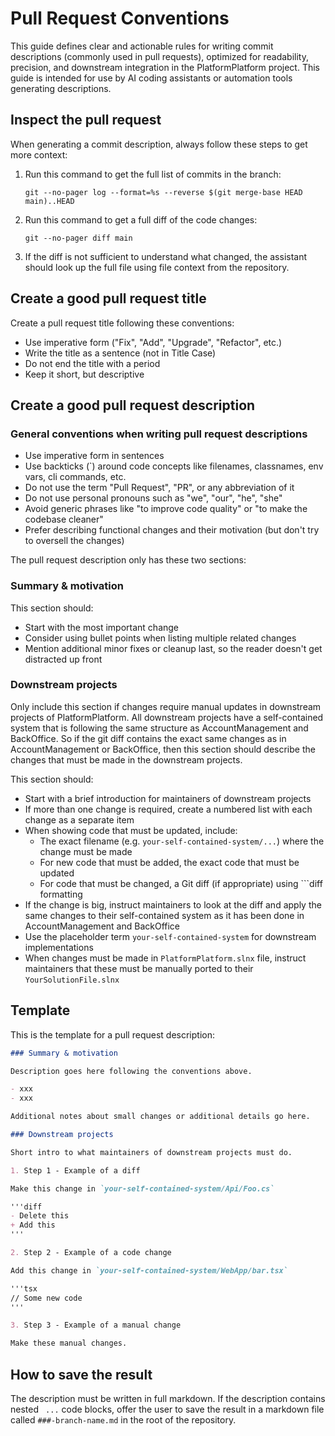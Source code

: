 # Pull Request Conventions

This guide defines clear and actionable rules for writing commit descriptions (commonly used in pull requests), optimized for readability, precision, and downstream integration in the PlatformPlatform project. This guide is intended for use by AI coding assistants or automation tools generating descriptions.

## Inspect the pull request

When generating a commit description, always follow these steps to get more context:

1. Run this command to get the full list of commits in the branch:

    `git --no-pager log --format=%s --reverse $(git merge-base HEAD main)..HEAD`

2. Run this command to get a full diff of the code changes:

    `git --no-pager diff main`

3. If the diff is not sufficient to understand what changed, the assistant should look up the full file using file context from the repository.

## Create a good pull request title

Create a pull request title following these conventions:

- Use imperative form ("Fix", "Add", "Upgrade", "Refactor", etc.)
- Write the title as a sentence (not in Title Case)
- Do not end the title with a period
- Keep it short, but descriptive

## Create a good pull request description

### General conventions when writing pull request descriptions
- Use imperative form in sentences
- Use backticks (`) around code concepts like filenames, classnames, env vars, cli commands, etc.
- Do not use the term "Pull Request", "PR", or any abbreviation of it
- Do not use personal pronouns such as "we", "our", "he", "she"
- Avoid generic phrases like "to improve code quality" or "to make the codebase cleaner"
- Prefer describing functional changes and their motivation (but don't try to oversell the changes)

The pull request description only has these two sections:

### Summary & motivation

This section should:

- Start with the most important change
- Consider using bullet points when listing multiple related changes
- Mention additional minor fixes or cleanup last, so the reader doesn't get distracted up front

### Downstream projects

Only include this section if changes require manual updates in downstream projects of PlatformPlatform. All downstream projects have a self-contained system that is following the same structure as AccountManagement and BackOffice. So if the git diff contains the exact same changes as in AccountManagement or BackOffice, then this section should describe the changes that must be made in the downstream projects.

This section should:

- Start with a brief introduction for maintainers of downstream projects
- If more than one change is required, create a numbered list with each change as a separate item
- When showing code that must be updated, include:
    - The exact filename (e.g. `your-self-contained-system/...`) where the change must be made
    - For new code that must be added, the exact code that must be updated
    - For code that must be changed, a Git diff (if appropriate) using ```diff formatting
- If the change is big, instruct maintainers to look at the diff and apply the same changes to their self-contained system as it has been done in AccountManagement and BackOffice
- Use the placeholder term `your-self-contained-system` for downstream implementations
- When changes must be made in `PlatformPlatform.slnx` file, instruct maintainers that these must be manually ported to their `YourSolutionFile.slnx`

## Template
This is the template for a pull request description:

```markdown
### Summary & motivation

Description goes here following the conventions above.

- xxx
- xxx

Additional notes about small changes or additional details go here.

### Downstream projects

Short intro to what maintainers of downstream projects must do.

1. Step 1 - Example of a diff

Make this change in `your-self-contained-system/Api/Foo.cs`

'''diff
- Delete this
+ Add this
'''

2. Step 2 - Example of a code change

Add this change in `your-self-contained-system/WebApp/bar.tsx`

'''tsx
// Some new code
'''

3. Step 3 - Example of a manual change

Make these manual changes.
```

## How to save the result

The description must be written in full markdown. If the description contains nested ``` ...``` code blocks, offer the user to save the result in a markdown file called `###-branch-name.md` in the root of the repository.

